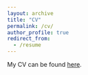 ```yaml
---
layout: archive
title: "CV"
permalink: /cv/
author_profile: true
redirect_from:
  - /resume
---
```


My CV can be found [here](../files/CV_wtx.pdf).
<!-- ../files/CV_wtx.pdf -->
